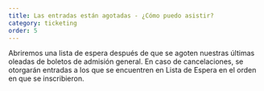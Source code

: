```yaml
---
title: Las entradas están agotadas - ¿Cómo puedo asistir?
category: ticketing
order: 5
---
```

Abriremos una lista de espera después de que se agoten nuestras últimas oleadas de boletos de admisión general. En caso de cancelaciones, se otorgarán entradas a los que se encuentren en Lista de Espera en el orden en que se inscribieron.
